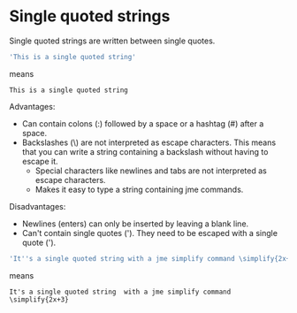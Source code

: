 # Single quoted strings


Single quoted strings are written between single quotes.

```yaml
'This is a single quoted string'
```

means

```text
This is a single quoted string
```

Advantages:
- Can contain colons (:) followed by a space or a hashtag (#) after a space.
- Backslashes (\\) are not interpreted as escape characters. This means that you can write a string containing a backslash without having to escape it.
  - Special characters like newlines and tabs are not interpreted as escape characters.
  - Makes it easy to type a string containing jme commands.

Disadvantages:
- Newlines (enters) can only be inserted by leaving a blank line.
- Can't contain single quotes ('). They need to be escaped with a single quote (').

```yaml
'It''s a single quoted string with a jme simplify command \simplify{2x+3}'
```

means

```text
It's a single quoted string  with a jme simplify command \simplify{2x+3}
```

